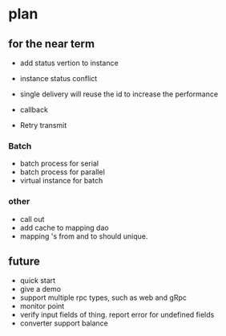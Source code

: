# plan

## for the near term



* add status vertion to instance

* instance status conflict
* single delivery will reuse the id to increase the performance
* callback
* Retry transmit

### Batch

* batch process for serial
* batch process for parallel
* virtual instance for batch

### other

* call out
* add cache to mapping dao
* mapping 's from and to should unique. 

## future

* quick start
* give a demo
* support multiple rpc types, such as web and gRpc
* monitor point
* verify input fields of thing. report error for undefined fields
* converter support balance




